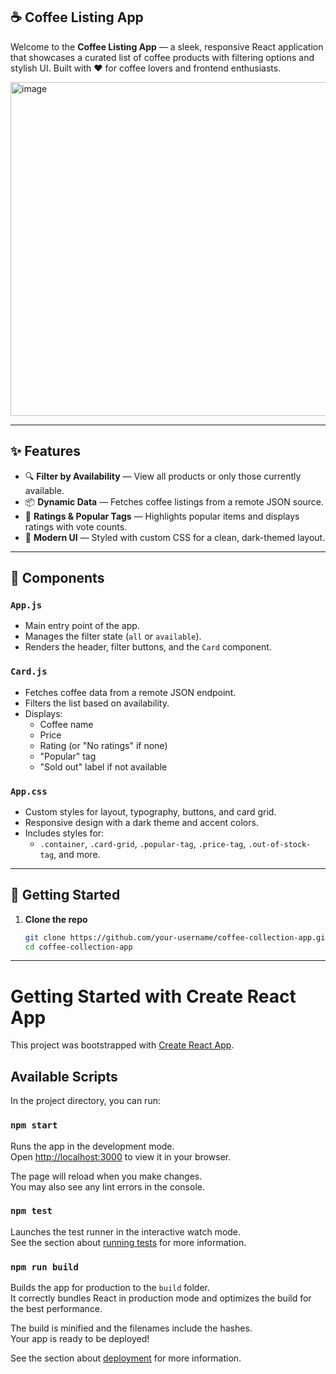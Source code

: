 ## ☕️ Coffee Listing App

Welcome to the **Coffee Listing App** — a sleek, responsive React application that showcases a curated list of coffee products with filtering options and stylish UI. Built with ❤️ for coffee lovers and frontend enthusiasts.

<img width="960" height="534" alt="image" src="https://github.com/user-attachments/assets/bb0ae2a1-f0cd-4cb4-bd07-d715ee2faa87" />


---

## ✨ Features

- 🔍 **Filter by Availability** — View all products or only those currently available.
- 📦 **Dynamic Data** — Fetches coffee listings from a remote JSON source.
- 🌟 **Ratings & Popular Tags** — Highlights popular items and displays ratings with vote counts.
- 🎨 **Modern UI** — Styled with custom CSS for a clean, dark-themed layout.

---

## 🧩 Components

### `App.js`
- Main entry point of the app.
- Manages the filter state (`all` or `available`).
- Renders the header, filter buttons, and the `Card` component.

### `Card.js`
- Fetches coffee data from a remote JSON endpoint.
- Filters the list based on availability.
- Displays:
  - Coffee name
  - Price
  - Rating (or "No ratings" if none)
  - "Popular" tag
  - "Sold out" label if not available

### `App.css`
- Custom styles for layout, typography, buttons, and card grid.
- Responsive design with a dark theme and accent colors.
- Includes styles for:
  - `.container`, `.card-grid`, `.popular-tag`, `.price-tag`, `.out-of-stock-tag`, and more.

---

## 🚀 Getting Started

1. **Clone the repo**
   ```bash
   git clone https://github.com/your-username/coffee-collection-app.git
   cd coffee-collection-app
   ```

----

# Getting Started with Create React App

This project was bootstrapped with [Create React App](https://github.com/facebook/create-react-app).

## Available Scripts

In the project directory, you can run:

### `npm start`

Runs the app in the development mode.\
Open [http://localhost:3000](http://localhost:3000) to view it in your browser.

The page will reload when you make changes.\
You may also see any lint errors in the console.

### `npm test`

Launches the test runner in the interactive watch mode.\
See the section about [running tests](https://facebook.github.io/create-react-app/docs/running-tests) for more information.

### `npm run build`

Builds the app for production to the `build` folder.\
It correctly bundles React in production mode and optimizes the build for the best performance.

The build is minified and the filenames include the hashes.\
Your app is ready to be deployed!

See the section about [deployment](https://facebook.github.io/create-react-app/docs/deployment) for more information.

